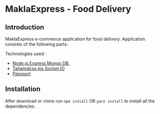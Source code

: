 # MaklaExpress - Food Delivery 

## Introduction

MaklaExpress e-commerce application for food delivery. Application consists of the following parts:

  Technologies used : 
 <ul>
 <li><a href="https://nodejs.org/en/">Node.js</a>,<a href="https://expressjs.com/">Express</a>,<a href="https://www.mongodb.com/">Mongo DB</a>, </li>
 <li><a href="https://tailwindcss.com">Tailwindcss</a>,<a href="https://www.npmjs.com/package/ejs">ejs</a>,<a href="https://socket.io/">Socket.IO</a></li>
 <li><a href="http://www.passportjs.org">Passport</a></li>
 </ul>

## Installation
After download or clone run `npm install` OR `yarn install` to install all the dependencies.
